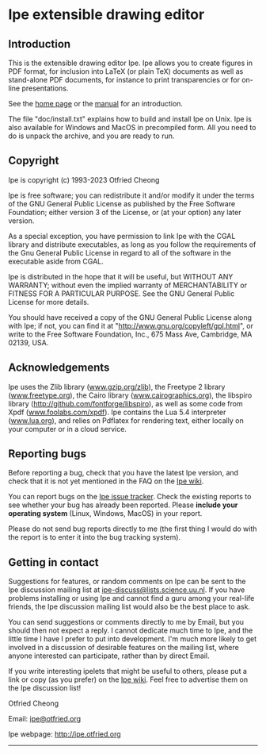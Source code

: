 Ipe extensible drawing editor
=============================

Introduction
------------

This is the extensible drawing editor Ipe.  Ipe allows you to create
figures in PDF format, for inclusion into LaTeX (or plain TeX)
documents as well as stand-alone PDF documents, for instance to print
transparencies or for on-line presentations.

See the [home page](https://ipe.otfried.org/) or the
[manual](https://otfried.github.io/ipe/) for an introduction.

The file "doc/install.txt" explains how to build and install Ipe
on Unix.  Ipe is also available for Windows and MacOS in precompiled form.
All you need to do is unpack the archive, and you
are ready to run.

Copyright
---------

Ipe is copyright (c) 1993-2023 Otfried Cheong

Ipe is free software; you can redistribute it and/or modify it under
the terms of the GNU General Public License as published by the Free
Software Foundation; either version 3 of the License, or (at your
option) any later version.
	
As a special exception, you have permission to link Ipe with the CGAL
library and distribute executables, as long as you follow the
requirements of the Gnu General Public License in regard to all of the
software in the executable aside from CGAL.

Ipe is distributed in the hope that it will be useful, but WITHOUT ANY
WARRANTY; without even the implied warranty of MERCHANTABILITY or
FITNESS FOR A PARTICULAR PURPOSE.  See the GNU General Public License
for more details.

You should have received a copy of the GNU General Public License
along with Ipe; if not, you can find it at
"http://www.gnu.org/copyleft/gpl.html", or write to the Free Software
Foundation, Inc., 675 Mass Ave, Cambridge, MA 02139, USA.


Acknowledgements
----------------

Ipe uses the Zlib library (www.gzip.org/zlib), the Freetype 2 library
(www.freetype.org), the Cairo library (www.cairographics.org), the
libspiro library (http://github.com/fontforge/libspiro), as well as some code
from Xpdf (www.foolabs.com/xpdf).  Ipe contains the Lua 5.4
interpreter (www.lua.org), and relies on Pdflatex for rendering text,
either locally on your computer or in a cloud service.


Reporting bugs
--------------

Before reporting a bug, check that you have the latest Ipe version,
and check that it is not yet mentioned in the FAQ on the [Ipe
wiki](https://github.com/otfried/ipe-wiki/wiki).

You can report bugs on the [Ipe issue
tracker](https://github.com/otfried/ipe/issues).  Check the existing
reports to see whether your bug has already been reported.  Please
**include your operating system** (Linux, Windows, MacOS) in your report.

Please do not send bug reports directly to me (the first thing I would
do with the report is to enter it into the bug tracking system).


Getting in contact
------------------

Suggestions for features, or random comments on Ipe can be sent to the
Ipe discussion mailing list at <ipe-discuss@lists.science.uu.nl>.  If
you have problems installing or using Ipe and cannot find a guru among
your real-life friends, the Ipe discussion mailing list would also be
the best place to ask.

You can send suggestions or comments directly to me by Email, but you
should then not expect a reply.  I cannot dedicate much time to Ipe,
and the little time I have I prefer to put into development.  I'm much
more likely to get involved in a discussion of desirable features on
the mailing list, where anyone interested can participate, rather than
by direct Email.

If you write interesting ipelets that might be useful to others,
please put a link or copy (as you prefer) on the [Ipe
wiki](https://github.com/otfried/ipe-wiki/wiki).  Feel free to
advertise them on the Ipe discussion list!

Otfried Cheong

Email: ipe@otfried.org

Ipe webpage: http://ipe.otfried.org

--------------------------------------------------------------------
